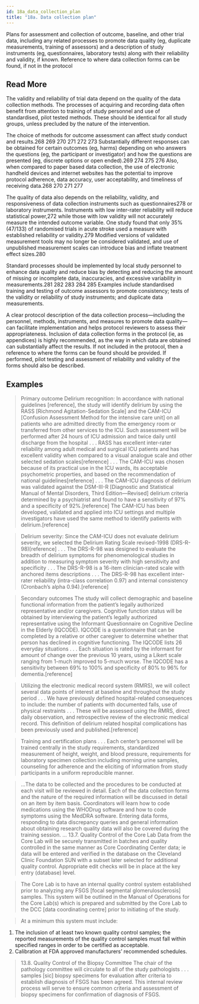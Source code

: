 ```yaml
---
id: 18a_data_collection_plan
title: "18a. Data collection plan"
---
```

Plans for assessment and collection of outcome, baseline, and other trial data, including any related processes to promote data quality (eg, duplicate measurements, training of assessors) and a description of study instruments (eg, questionnaires, laboratory tests) along with their reliability and validity, if known. Reference to where data collection forms can be found, if not in the protocol

## Read More

The validity and reliability of trial data depend on the quality of the data collection methods. The processes of acquiring and recording data often benefit from attention to training of study personnel and use of standardised, pilot tested methods. These should be identical for all study groups, unless precluded by the nature of the intervention.

The choice of methods for outcome assessment can affect study conduct and results.268 269 270 271 272 273 Substantially different responses can be obtained for certain outcomes (eg, harms) depending on who answers the questions (eg, the participant or investigator) and how the questions are presented (eg, discrete options or open ended).269 274 275 276 Also, when compared to paper based data collection, the use of electronic handheld devices and internet websites has the potential to improve protocol adherence, data accuracy, user acceptability, and timeliness of receiving data.268 270 271 277

The quality of data also depends on the reliability, validity, and responsiveness of data collection instruments such as questionnaires278 or laboratory instruments. Instruments with low inter-rater reliability will reduce statistical power,272 while those with low validity will not accurately measure the intended outcome variable. One study found that only 35% (47/133) of randomised trials in acute stroke used a measure with established reliability or validity.279 Modified versions of validated measurement tools may no longer be considered validated, and use of unpublished measurement scales can introduce bias and inflate treatment effect sizes.280

Standard processes should be implemented by local study personnel to enhance data quality and reduce bias by detecting and reducing the amount of missing or incomplete data, inaccuracies, and excessive variability in measurements.281 282 283 284 285 Examples include standardised training and testing of outcome assessors to promote consistency; tests of the validity or reliability of study instruments; and duplicate data measurements.

A clear protocol description of the data collection process—including the personnel, methods, instruments, and measures to promote data quality—can facilitate implementation and helps protocol reviewers to assess their appropriateness. Inclusion of data collection forms in the protocol (ie, as appendices) is highly recommended, as the way in which data are obtained can substantially affect the results. If not included in the protocol, then a reference to where the forms can be found should be provided. If performed, pilot testing and assessment of reliability and validity of the forms should also be described.

## Examples

> Primary outcome
Delirium recognition: In accordance with national guidelines [reference], the study will identify delirium by using the RASS [Richmond Agitation-Sedation Scale] and the CAM-ICU [Confusion Assessment Method for the intensive care unit] on all patients who are admitted directly from the emergency room or transferred from other services to the ICU. Such assessment will be performed after 24 hours of ICU admission and twice daily until discharge from the hospital . . . RASS has excellent inter-rater reliability among adult medical and surgical ICU patients and has excellent validity when compared to a visual analogue scale and other selected sedation scales[reference] . . . The CAM-ICU was chosen because of its practical use in the ICU wards, its acceptable psychometric properties, and based on the recommendation of national guidelines[reference] . . . The CAM-ICU diagnosis of delirium was validated against the DSM-III-R [Diagnostic and Statistical Manual of Mental Disorders, Third Edition—Revised] delirium criteria determined by a psychiatrist and found to have a sensitivity of 97% and a specificity of 92%.[reference] The CAM-ICU has been developed, validated and applied into ICU settings and multiple investigators have used the same method to identify patients with delirium.[reference]

> Delirium severity: Since the CAM-ICU does not evaluate delirium severity, we selected the Delirium Rating Scale revised-1998 (DRS-R-98)[reference] . . . The DRS-R-98 was designed to evaluate the breadth of delirium symptoms for phenomenological studies in addition to measuring symptom severity with high sensitivity and specificity . . . The DRS-R-98 is a 16-item clinician-rated scale with anchored items descriptions . . . The DRS-R-98 has excellent inter-rater reliability (intra-class correlation 0.97) and internal consistency (Cronbach’s alpha 0.94).[reference]

> Secondary outcomes
The study will collect demographic and baseline functional information from the patient’s legally authorized representative and/or caregivers. Cognitive function status will be obtained by interviewing the patient’s legally authorized representative using the Informant Questionnaire on Cognitive Decline in the Elderly (IQCODE). IQCODE is a questionnaire that can be completed by a relative or other caregiver to determine whether that person has declined in cognitive functioning. The IQCODE lists 26 everyday situations . . . Each situation is rated by the informant for amount of change over the previous 10 years, using a Likert scale ranging from 1-much improved to 5-much worse. The IQCODE has a sensitivity between 69% to 100% and specificity of 80% to 96% for dementia.[reference]

> Utilizing the electronic medical record system (RMRS), we will collect several data points of interest at baseline and throughout the study period . . . We have previously defined hospital-related consequences to include: the number of patients with documented falls, use of physical restraints . . . These will be assessed using the RMRS, direct daily observation, and retrospective review of the electronic medical record. This definition of delirium related hospital complications has been previously used and published.[reference]

> Training and certification plans
. . . Each center’s personnel will be trained centrally in the study requirements, standardized measurement of height, weight, and blood pressure, requirements for laboratory specimen collection including morning urine samples, counseling for adherence and the eliciting of information from study participants in a uniform reproducible manner.

> ...The data to be collected and the procedures to be conducted at each visit will be reviewed in detail. Each of the data collection forms and the nature of the required information will be discussed in detail on an item by item basis. Coordinators will learn how to code medications using the WHODrug software and how to code symptoms using the MedDRA software. Entering data forms, responding to data discrepancy queries and general information about obtaining research quality data will also be covered during the training session.
...
13.7. Quality Control of the Core Lab
Data from the Core Lab will be securely transmitted in batches and quality controlled in the same manner as Core Coordinating Center data; ie data will be entered and verified in the database on the Cleveland Clinic Foundation SUN with a subset later selected for additional quality control. Appropriate edit checks will be in place at the key entry (database) level.

> The Core Lab is to have an internal quality control system established prior to analyzing any FSGS [focal segmental glomerulosclerosis] samples. This system will be outlined in the Manual of Operations for the Core Lab(s) which is prepared and submitted by the Core Lab to the DCC [data coordinating centre] prior to initiating of the study.

> At a minimum this system must include:
1) The inclusion of at least two known quality control samples; the reported measurements of the quality control samples must fall within specified ranges in order to be certified as acceptable.
2) Calibration at FDA approved manufacturers’ recommended schedules.

> 13.8. Quality Control of the Biopsy Committee
The chair of the pathology committee will circulate to all of the study pathologists . . . samples [sic] biopsy specimens for evaluation after criteria to establish diagnosis of FSGS has been agreed. This internal review process will serve to ensure common criteria and assessment of biopsy specimens for confirmation of diagnosis of FSGS.
